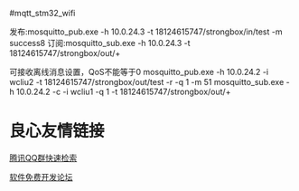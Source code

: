 #mqtt_stm32_wifi

发布:mosquitto_pub.exe -h 10.0.24.3 -t 18124615747/strongbox/in/test -m success8
订阅:mosquitto_sub.exe -h 10.0.24.3 -t 18124615747/strongbox/out/+

可接收离线消息设置，QoS不能等于0
mosquitto_pub.exe  -h 10.0.24.2 -i wcliu2 -t 18124615747/strongbox/out/test -r -q 1 -m 51
mosquitto_sub.exe -h 10.0.24.2 -c -i wcliu1 -q 1 -t 18124615747/strongbox/out/+

 # 良心友情链接

[腾讯QQ群快速检索](http://u.720life.cn/s/8cf73f7c)

[软件免费开发论坛](http://u.720life.cn/s/bbb01dc0)